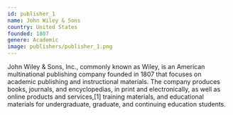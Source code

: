 ```yaml
---
id: publisher_1
name: John Wiley & Sons
country: United States
founded: 1807
genere: Academic
image: publishers/publisher_1.png
---
```


John Wiley & Sons, Inc., commonly known as Wiley, is an American multinational publishing company founded in 1807 that focuses on academic publishing and instructional materials. The company produces books, journals, and encyclopedias, in print and electronically, as well as online products and services,[1] training materials, and educational materials for undergraduate, graduate, and continuing education students.
